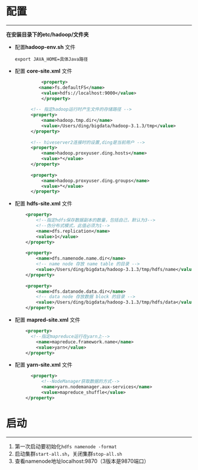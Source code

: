 # 配置

---

**在安装目录下的etc/hadoop/文件夹**

- 配置**hadoop-env.sh** 文件

  `export JAVA_HOME=具体Java路径`

- 配置 **core-site.xml** 文件

  ```xml
  			<property>
           <name>fs.defaultFS</name>
            <value>hdfs://localhost:9000</value>
  			</property>
   
        <!-- 指定hadoop运行时产生文件的存储路径 -->
        <property>
            <name>hadoop.tmp.dir</name>
            <value>/Users/ding/bigdata/hadoop-3.1.3/tmp</value>
        </property>
   
        <!-- hiveserver2连接时的设置,ding是当前用户 -->
        <property>
            <name>hadoop.proxyuser.ding.hosts</name>
            <value>*</value>
        </property>
   
        <property>
            <name>hadoop.proxyuser.ding.groups</name>
            <value>*</value>
        </property>
  ```

- 配置 **hdfs-site.xml** 文件

  ```xml
      <property>
          <!--指定hdfs保存数据副本的数量，包括自己，默认为3-->
          <!--伪分布式模式，此值必须为1-->
          <name>dfs.replication</name>
          <value>1</value>
      </property>
      
      <property>
          <name>dfs.namenode.name.dir</name>
          <!-- name node 存放 name table 的目录 -->
          <value>/Users/ding/bigdata/hadoop-3.1.3/tmp/hdfs/name</value>
      </property>
      
      <property>
          <name>dfs.datanode.data.dir</name>
          <!-- data node 存放数据 block 的目录 -->
          <value>/Users/ding/bigdata/hadoop-3.1.3/tmp/hdfs/data</value>
      </property>
  ```

- 配置 **mapred-site.xml** 文件

  ```xml
      <property>
  		<!--指定mapreduce运行在yarn上-->
          <name>mapreduce.framework.name</name>
          <value>yarn</value>
      </property>
  ```

- 配置 **yarn-site.xml** 文件

  ```xml
  		<property>
  			<!--NodeManager获取数据的方式-->
  			<name>yarn.nodemanager.aux-services</name>
  			<value>mapreduce_shuffle</value>
      </property>
  ```



# 启动

---

1. 第一次启动要初始化`hdfs namenode -format`
2. 启动集群`start-all.sh`，关闭集群`stop-all.sh`
3. 查看namenode地址localhost:9870（3版本是9870端口）


